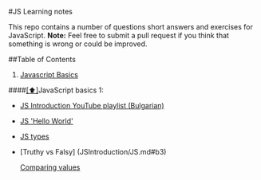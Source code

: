 #JS Learning notes

This repo contains a number of questions short answers and exercises for JavaScript.
**Note:** Feel free to submit a pull request if you think that something is wrong or could be improved.
  
##<a name='toc'>Table of Contents</a>

  1. [Javascript Basics](#js-basics)
  
  
####[[⬆]](#toc)<a name='js-basics'>JavaScript basics 1:</a>
  
  * [JS Introduction YouTube playlist (Bulgarian)](http://www.youtube.com/playlist?list=PLF4lVL1sPDSkkCHOq0pOI2wecYAlvoJbo)
  * [JS 'Hello World'](JSIntroduction/JS.md#b1)
  * [JS types](JSIntroduction/JS.md#b2)
  * [Truthy vs Falsy] (JSIntroduction/JS.md#b3)
  
    [Comparing values](JSIntroduction/JS.md#b301)
